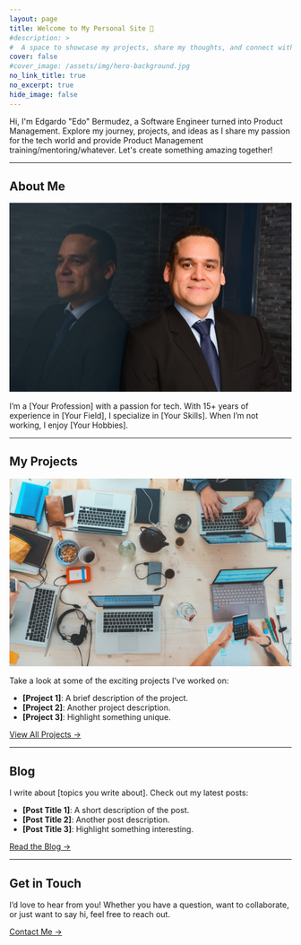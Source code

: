 ```yaml
---
layout: page
title: Welcome to My Personal Site 🌟
#description: >
#  A space to showcase my projects, share my thoughts, and connect with the world.
cover: false
#cover_image: /assets/img/hero-background.jpg
no_link_title: true
no_excerpt: true
hide_image: false
---
```



Hi, I'm Edgardo "Edo" Bermudez, a Software Engineer turned into Product Management. Explore my journey, projects, and ideas as I share my passion for the tech world and provide Product Management training/mentoring/whatever. Let's create something amazing together!

<script async data-uid="9090f97318" src="https://edobermudez.kit.com/9090f97318/index.js"></script>

---

## About Me
![About Me](assets/img/about-me.jpg)

I’m a [Your Profession] with a passion for tech. With 15+ years of experience in [Your Field], I specialize in [Your Skills]. When I’m not working, I enjoy [Your Hobbies].

---

## My Projects
![Projects](assets/img/projects.jpg)

Take a look at some of the exciting projects I’ve worked on:
- **[Project 1]**: A brief description of the project.
- **[Project 2]**: Another project description.
- **[Project 3]**: Highlight something unique.

[View All Projects →](projects/)

---

## Blog

I write about [topics you write about]. Check out my latest posts:
- **[Post Title 1]**: A short description of the post.
- **[Post Title 2]**: Another post description.
- **[Post Title 3]**: Highlight something interesting.

[Read the Blog →](blog/)

---

## Get in Touch

I’d love to hear from you! Whether you have a question, want to collaborate, or just want to say hi, feel free to reach out.

[Contact Me →](contact/)
